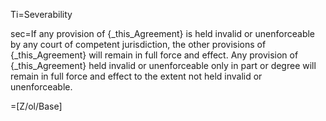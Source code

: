 Ti=Severability

sec=If any provision of {_this_Agreement} is held invalid or unenforceable by any court of competent jurisdiction, the other provisions of {_this_Agreement} will remain in full force and effect.  Any provision of {_this_Agreement} held invalid or unenforceable only in part or degree will remain in full force and effect to the extent not held invalid or unenforceable.

=[Z/ol/Base]
